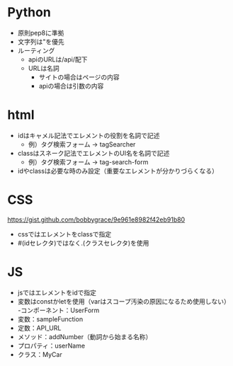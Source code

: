# Python
- 原則pep8に準拠
- 文字列は"を優先
- ルーティング
   - apiのURLは/api/配下
   - URLは名詞
      - サイトの場合はページの内容
      - apiの場合は引数の内容

# html
- idはキャメル記法でエレメントの役割を名詞で記述
   - 例）タグ検索フォーム -> tagSearcher
- classはスネーク記法でエレメントのUI名を名詞で記述
   - 例）タグ検索フォーム -> tag-search-form
- idやclassは必要な時のみ設定（重要なエレメントが分かりづらくなる）

# CSS
https://gist.github.com/bobbygrace/9e961e8982f42eb91b80
- cssではエレメントをclassで指定
- #(idセレクタ)ではなく.(クラスセレクタ)を使用

# JS
- jsではエレメントをidで指定
- 変数はconstかletを使用（varはスコープ汚染の原因になるため使用しない）
-コンポーネント：UserForm
- 変数：sampleFunction
- 定数：API_URL
- メソッド：addNumber（動詞から始まる名称）
- プロパティ：userName
- クラス：MyCar